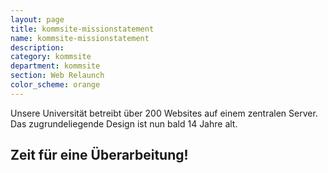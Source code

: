 ```yaml
---
layout: page
title: kommsite-missionstatement
name: kommsite-missionstatement
description: 
category: kommsite
department: kommsite
section: Web Relaunch
color_scheme: orange
---
```

<p class="font-22 text-center ml-100 mr-100">Unsere Universität betreibt <span class="text-highlight light">über 200 Websites</span> auf einem zentralen Server. Das zugrundeliegende Design ist nun bald <span class="text-highlight bg-theme-colored">14 Jahre alt</span>.</p>
<h2 class="title font-36 text-theme-color-2 mt-30 mb-20 text-center">Zeit für eine Überarbeitung!</h2>